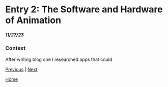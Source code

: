 # Entry 2: The Software and Hardware of Animation
##### 11/27/23
### Context
After writing blog one I researched apps that could  

[Previous](entry01.md) | [Next](entry03.md)

[Home](../README.md)